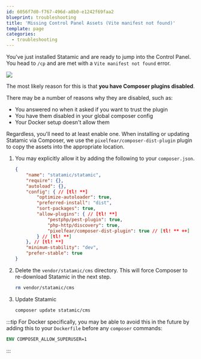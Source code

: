 ```yaml
---
id: 6056f7d0-f767-496d-a8b0-e1242f69faa2
blueprint: troubleshooting
title: 'Missing Control Panel Assets (Vite manifest not found)'
template: page
categories:
  - troubleshooting
---
```

You've just installed Statamic and are ready to jump into the Control Panel. You head to `/cp` and are met with a `Vite manifest not found` error.

![](/img/vite-manifest-not-found.png)

The most likely reason for this is that **you have Composer plugins disabled**.

There may be a number of reasons why they are disabled, such as:
- You answered no when it asked if you want to trust the plugin
- You have them disabled in your global composer config
- Your Docker setup doesn't allow them 

Regardless, you'll need to at least enable one. When installing or updating Statamic via Composer, we use the `pixelfear/composer-dist-plugin` plugin to copy the assets into the appropriate location.

1. You may explicitly allow it by adding the following to your `composer.json`.

    ```json
    {
        "name": "statamic/statamic",
        "require": {},
        "autoload": {},
        "config": { // [tl! **]
            "optimize-autoloader": true,
            "preferred-install": "dist",
            "sort-packages": true,
            "allow-plugins": { // [tl! **]
                "pestphp/pest-plugin": true,
                "php-http/discovery": true,
                "pixelfear/composer-dist-plugin": true // [tl! ** ++]
            } // [tl! **]
        }, // [tl! **]
        "minimum-stability": "dev",
        "prefer-stable": true
    }
    ```

2. Delete the `vendor/statamic/cms` directory. This will force Composer to re-download Statamic in the next step.
    ```bash
    rm vendor/statamic/cms   
    ```
3. Update Statamic
    ```bash
    composer update statamic/cms
    ```

:::tip
For Docker specifically, you may be able to avoid this in the future by adding this to your `Dockerfile` before any `composer` commands:

```dockerfile
ENV COMPOSER_ALLOW_SUPERUSER=1
```
:::
